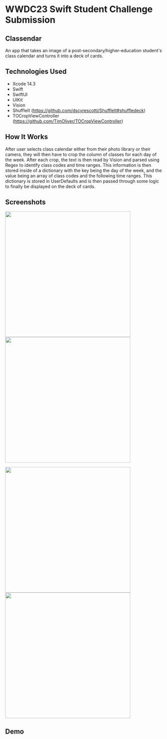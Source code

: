 #  WWDC23 Swift Student Challenge Submission


## Classendar 

An app that takes an image of a post-secondary/higher-education student's class calendar and turns it into a deck of cards.

## Technologies Used

* Xcode 14.3 
* Swift 
* SwiftUI
* UIKit
* Vision
* ShuffleIt (https://github.com/dscyrescotti/ShuffleIt#shuffledeck) 
* TOCropViewController (https://github.com/TimOliver/TOCropViewController)

## How It Works 

After user selects class calendar either from their photo library or their camera, they will then have to crop the column of classes for each day of 
the week. After each crop, the text is then read by Vision and parsed using Regex to identify class codes and time ranges. This information is  then 
stored inside of a dictionary with the key being the day of the week, and the value being an array of class codes and the following time ranges. This 
dictionary is stored in UserDefaults and is then passed through some logic to finally be displayed on the deck of cards.  

## Screenshots

<p float="left"> 
  <img src="https://user-images.githubusercontent.com/96496079/232663310-da4d62b2-210f-438d-8159-6d10ed04a1a7.png" width="400" />
  <img src="https://user-images.githubusercontent.com/96496079/232660933-ad326fcc-56bc-42ea-9b92-28e38c24dfb6.png" width="400" /> 
</p>
<p float="left">
  <img src="https://user-images.githubusercontent.com/96496079/232660993-887ab4ee-a6be-43f6-a69a-88fbe2de579a.png" width="400" />
  <img src="https://user-images.githubusercontent.com/96496079/232661005-6fd84705-5295-4493-a122-cf80b685e8c5.png" width="400" />
</p>

## Demo


